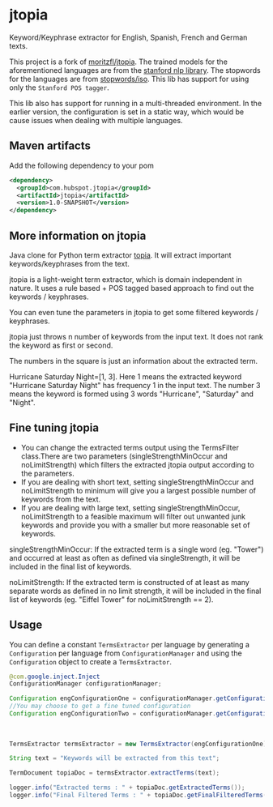 # jtopia

Keyword/Keyphrase extractor for English, Spanish, French and German texts.

This project is a fork of [moritzfl/jtopia](https://github.com/moritzfl/jtopia). 
The trained models for the aforementioned languages are from the [stanford nlp library](https://nlp.stanford.edu/software/tagger.shtml#History). 
The stopwords for the languages are from [stopwords/iso](https://github.com/stopwords-iso).
This lib has support for using only the `Stanford POS tagger`. 

This lib also has support for running in a multi-threaded environment. In the earlier version, the configuration is set in a static way, which would be cause issues when dealing with multiple languages.

## Maven artifacts
Add the following dependency to your pom

```xml
<dependency>
  <groupId>com.hubspot.jtopia</groupId>
  <artifactId>jtopia</artifactId>
  <version>1.0-SNAPSHOT</version>
</dependency>
```

## More information on jtopia
Java clone for Python term extractor [topia](https://github.com/turian/topia.termextract). It will extract important keywords/keyphrases from the text.

jtopia is a light-weight term extractor, which is domain independent in nature.
It uses a rule based + POS tagged based approach to find out the keywords / keyphrases.

You can even tune the parameters in jtopia to get some filtered keywords / keyphrases.

jtopia just throws n number of keywords from the input text. It does not rank the keyword as first or second.

The numbers in the square is just an information about the extracted term. 

Hurricane Saturday Night=[1, 3]. Here 1 means the extracted keyword "Hurricane Saturday Night" has frequency 1 in the input text. 
The number 3 means the keyword is formed using 3 words "Hurricane", "Saturday" and "Night".


## Fine tuning jtopia

* You can change the extracted terms output using the TermsFilter class.There are two parameters (singleStrengthMinOccur and noLimitStrength) which filters the extracted jtopia output according to the parameters. 
* If you are dealing with short text, setting singleStrengthMinOccur and noLimitStrength to minimum will give you a largest possible number of keywords from the text.
* If you are dealing with  large text, setting singleStrengthMinOccur, noLimitStrength to a feasible maximum will filter out unwanted junk keywords and provide you with a smaller but more reasonable set of keywords.

singleStrengthMinOccur:
If the extracted term is a single word (eg. "Tower") and occurred at least as often as defined via singleStrength, it will be included in the final list of keywords.

noLimitStrength:
If the extracted term is constructed of at least as many separate words as defined in no limit strength, it will be included in the final list of keywords (eg. "Eiffel Tower" for noLimitStrength == 2).


## Usage

You can define a constant  `TermsExtractor` per language by generating a `Configuration` per language from `ConfigurationManager` and using the `Configuration` object to create a `TermsExtractor`.

```java
@com.google.inject.Inject
ConfigurationManager configurationManager;

Configuration engConfigurationOne = configurationManager.getConfigurationFrom("en");
//You may choose to get a fine tuned configuration
Configuration engConfigurationTwo = configurationManager.getConfigurationFrom("en", // language
                                                                        3, // noLimitStrength
                                                                        2, // singleStrengthMinOccur,
                                                                        ConfigurationManager.ENGLISH_WSJ_LEFT3WORDS_NODISTSIM_TAGGER // Different tagger);
TermsExtractor termsExtractor = new TermsExtractor(engConfigurationOne);

String text = "Keywords will be extracted from this text";

TermDocument topiaDoc = termsExtractor.extractTerms(text);

logger.info("Extracted terms : " + topiaDoc.getExtractedTerms());
logger.info("Final Filtered Terms : " + topiaDoc.getFinalFilteredTerms());
```
